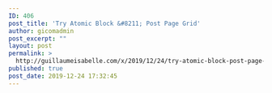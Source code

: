 ```yaml
---
ID: 406
post_title: 'Try Atomic Block &#8211; Post Page Grid'
author: gicomadmin
post_excerpt: ""
layout: post
permalink: >
  http://guillaumeisabelle.com/x/2019/12/24/try-atomic-block-post-page-grid/
published: true
post_date: 2019-12-24 17:32:45
---
```

<!-- wp:paragraph -->



<!-- /wp:paragraph -->

<!-- wp:atomic-blocks/ab-post-grid {"postsToShow":12,"columns":3} /-->